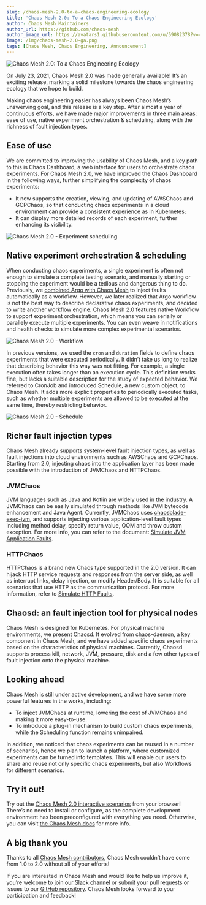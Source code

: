 ```yaml
---
slug: /chaos-mesh-2.0-to-a-chaos-engineering-ecology
title: 'Chaos Mesh 2.0: To a Chaos Engineering Ecology'
author: Chaos Mesh Maintainers
author_url: https://github.com/chaos-mesh
author_image_url: https://avatars1.githubusercontent.com/u/59082378?v=4
image: /img/chaos-mesh-2.0-ga.png
tags: [Chaos Mesh, Chaos Engineering, Announcement]
---
```


![Chaos Mesh 2.0: To a Chaos Engineering Ecology](/img/chaos-mesh-2.0-ga.png)

On July 23, 2021, Chaos Mesh 2.0 was made generally available! It’s an exciting release, marking a solid milestone towards the chaos engineering ecology that we hope to build.

<!--truncate-->

Making chaos engineering easier has always been Chaos Mesh’s unswerving goal, and this release is a key step. After almost a year of continuous efforts, we have made major improvements in three main areas: ease of use, native experiment orchestration & scheduling, along with the richness of fault injection types.

## Ease of use

We are committed to improving the usability of Chaos Mesh, and a key path to this is Chaos Dashboard, a web interface for users to orchestrate chaos experiments. For Chaos Mesh 2.0, we have improved the Chaos Dashboard in the following ways, further simplifying the complexity of chaos experiments:

- It now supports the creation, viewing, and updating of AWSChaos and GCPChaos, so that conducting chaos experiments in a cloud environment can provide a consistent experience as in Kubernetes; 
- It can display more detailed records of each experiment, further enhancing its visibility.

![Chaos Mesh 2.0 - Experiment scheduling](img/chaos-mesh-scheduling-2.0.png)

## Native experiment orchestration & scheduling

When conducting chaos experiments, a single experiment is often not enough to simulate a complete testing scenario, and manually starting or stopping the experiment would be a tedious and dangerous thing to do. Previously, we [combined Argo with Chaos Mesh](https://chaos-mesh.org/blog/building_automated_testing_framework) to inject faults automatically as a workflow. However, we later realized that Argo workflow is not the best way to describe declarative chaos experiments, and decided to write another workflow engine. Chaos Mesh 2.0 features native Workflow to support experiment orchestration, which means you can serially or parallely execute multiple experiments. You can even weave in notifications and health checks to simulate more complex experimental scenarios.

![Chaos Mesh 2.0 - Workflow](/img/chaos-mesh-workflow-2.0.png)

In previous versions, we used the `cron` and `duration` fields to define chaos experiments that were executed periodically.  It didn’t take us long to realize that describing behavior this way was not fitting. For example, a single execution often takes longer than an execution cycle. This definition works fine, but lacks a suitable description for the study of expected behavior. We referred to CronJob and introduced Schedule, a new custom object, to Chaos Mesh. It adds more explicit properties to periodically executed tasks, such as whether multiple experiments are allowed to be executed at the same time, thereby restricting behavior.

![Chaos Mesh 2.0 - Schedule](img/chaos-dashboard-schedule-2.0.png)

## Richer fault injection types

Chaos Mesh already supports system-level fault injection types, as well as fault injections into cloud environments such as AWSChaos and GCPChaos. Starting from 2.0, injecting chaos into the application layer has been made possible with the introduction of JVMChaos and HTTPChaos.

### JVMChaos

JVM languages such as Java and Kotlin are widely used in the industry. A JVMChaos can be easily simulated through methods like JVM bytecode enhancement and Java Agent. Currently, JVMChaos uses [chaosblade-exec-jvm](https://github.com/chaosblade-io/chaosblade-exec-jvm), and supports injecting various application-level fault types including method delay, specify return value, OOM and throw custom exception. For more info, you can refer to the document: [Simulate JVM Application Faults](https://chaos-mesh.org/docs/simulate-jvm-application-chaos).

### HTTPChaos

HTTPChaos is a brand new Chaos type supported in the 2.0 version. It can hijack HTTP service requests and responses from the server side, as well as interrupt links, delay injection, or modify Header/Body. It is suitable for all scenarios that use HTTP as the communication protocol. For more information, refer to [Simulate HTTP Faults](https://chaos-mesh.org/docs/simulate-http-chaos-on-kubernetes).

## Chaosd: an fault injection tool for physical nodes

Chaos Mesh is designed for Kubernetes. For physical machine environments, we present [Chaosd](https://github.com/chaos-mesh/chaosd). It evolved from chaos-daemon, a key component in Chaos Mesh, and we have added specific chaos experiments based on the characteristics of physical machines. Currently, Chaosd supports process kill, network, JVM, pressure, disk and a few other types of fault injection onto the physical machine.

## Looking ahead

Chaos Mesh is still under active development, and we have some more powerful features in the works, including:

- To inject JVMChaos at runtime, lowering the cost of JVMChaos and making it more easy-to-use.
- To introduce a plug-in mechanism to build custom chaos experiments, while the Scheduling function remains unimpaired.

In addition, we noticed that chaos experiments can be reused in a number of scenarios, hence we plan to launch a platform, where customized experiments can be turned into templates. This will enable our users to share and reuse not only specific chaos experiments, but also Workflows for different scenarios.

## Try it out!

Try out the [Chaos Mesh 2.0 interactive scenarios](https://chaos-mesh.org/interactive-tutorial) from your browser! There’s no need to install or configure, as the complete development environment has been preconfigured with everything you need. Otherwise, you can visit [the Chaos Mesh docs](https://chaos-mesh.org/docs) for more info.


## A big thank you

Thanks to all [Chaos Mesh contributors](https://github.com/chaos-mesh/chaos-mesh/graphs/contributors), Chaos Mesh couldn’t have come from 1.0 to 2.0 without all of your efforts!

If you are interested in Chaos Mesh and would like to help us improve it, you’re welcome to join [our Slack channel](https://slack.cncf.io/) or submit your pull requests or issues to our [GitHub repository](https://github.com/chaos-mesh/chaos-mesh). Chaos Mesh looks forward to your participation and feedback!